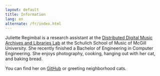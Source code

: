 ```yaml
---
layout: default
title: Information
lang: en
alternate: /fr/index.html
---
```


Juliette Regimbal is a research assistant at the [Distributed Digital Music Archives and Libraries Lab](https://ddmal.music.mcgill.ca/)
at the Schulich School of Music of McGill University.
She recently finished a Bachelor of Engineering in Computer Engineering.
She enjoys photography, cooking, hanging out with her cat, and baking bread.

You can find her on [GitHub](https://github.com/JRegimbal) or greeting neighborhood cats.
